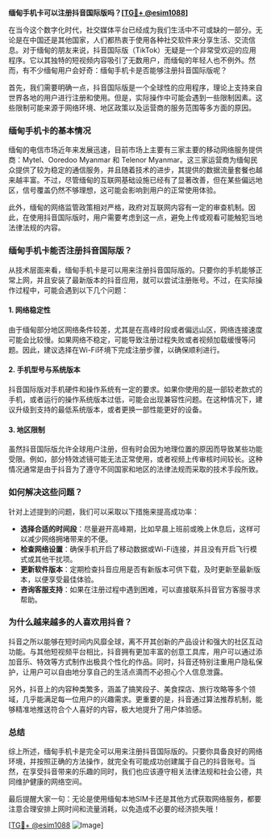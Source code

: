 **缅甸手机卡可以注册抖音国际版吗？[[TG💪+ @esim1088](https://t.me/s/esim1088)]**

在当今这个数字化时代，社交媒体平台已经成为我们生活中不可或缺的一部分。无论是在中国还是其他国家，人们都热衷于使用各种社交软件来分享生活、交流信息。对于缅甸的朋友来说，抖音国际版（TikTok）无疑是一个非常受欢迎的应用程序。它以其独特的短视频内容吸引了无数用户，而缅甸的年轻人也不例外。然而，有不少缅甸用户会好奇：缅甸手机卡是否能够注册抖音国际版呢？

首先，我们需要明确一点，抖音国际版是一个全球性的应用程序，理论上支持来自世界各地的用户进行注册和使用。但是，实际操作中可能会遇到一些限制因素。这些限制可能来源于网络环境、地区政策以及运营商的服务范围等多方面的原因。

### **缅甸手机卡的基本情况**

缅甸的电信市场近年来发展迅速，目前市场上主要有三家主要的移动网络服务提供商：Mytel、Ooredoo Myanmar 和 Telenor Myanmar。这三家运营商为缅甸民众提供了较为稳定的通信服务，并且随着技术的进步，其提供的数据流量套餐也越来越丰富。不过，尽管缅甸的互联网基础设施已经有了显著改善，但在某些偏远地区，信号覆盖仍然不够理想，这可能会影响到用户的正常使用体验。

此外，缅甸的网络监管政策相对严格，政府对互联网内容有一定的审查机制。因此，在使用抖音国际版时，用户需要考虑到这一点，避免上传或观看可能触犯当地法律法规的内容。

### **缅甸手机卡能否注册抖音国际版？**

从技术层面来看，缅甸手机卡是可以用来注册抖音国际版的。只要你的手机能够正常上网，并且安装了最新版本的抖音应用，就可以尝试注册账号。不过，在实际操作过程中，可能会遇到以下几个问题：

#### **1. 网络稳定性**
由于缅甸部分地区网络条件较差，尤其是在高峰时段或者偏远山区，网络连接速度可能会比较慢。如果网络不稳定，可能导致注册过程失败或者视频加载缓慢等问题。因此，建议选择在Wi-Fi环境下完成注册步骤，以确保顺利进行。

#### **2. 手机型号与系统版本**
抖音国际版对手机硬件和操作系统有一定的要求。如果你使用的是一部较老款式的手机，或者运行的操作系统版本过低，可能会出现兼容性问题。在这种情况下，建议升级到支持的最低系统版本，或者更换一部性能更好的设备。

#### **3. 地区限制**
虽然抖音国际版允许全球用户注册，但有时会因为地理位置的原因而导致某些功能受限。例如，部分特效滤镜可能无法正常使用，或者视频上传审核时间较长。这种情况通常是由于抖音为了遵守不同国家和地区的法律法规而采取的技术手段所致。

### **如何解决这些问题？**

针对上述提到的问题，我们可以采取以下措施来提高成功率：

- **选择合适的时间段**：尽量避开高峰期，比如早晨上班前或晚上休息后，这样可以减少网络拥堵带来的不便。
- **检查网络设置**：确保手机开启了移动数据或Wi-Fi连接，并且没有开启飞行模式或其他干扰项。
- **更新软件版本**：定期检查抖音应用是否有新版本可供下载，及时更新至最新版本，以便享受最佳体验。
- **咨询客服支持**：如果在注册过程中遇到困难，可以直接联系抖音官方客服寻求帮助。

### **为什么越来越多的人喜欢用抖音？**

抖音之所以能够在短时间内风靡全球，离不开其创新的产品设计和强大的社区互动功能。与其他短视频平台相比，抖音拥有更加丰富的创意工具库，用户可以通过添加音乐、特效等方式制作出极具个性化的作品。同时，抖音还特别注重用户隐私保护，让用户可以自由地分享自己的生活点滴而不必担心个人信息泄露。

另外，抖音上的内容种类繁多，涵盖了搞笑段子、美食探店、旅行攻略等多个领域，几乎能满足每一位用户的兴趣需求。更重要的是，抖音通过算法推荐机制，能够精准地推送符合个人喜好的内容，极大地提升了用户体验感。

### **总结**

综上所述，缅甸手机卡是完全可以用来注册抖音国际版的。只要你具备良好的网络环境，并按照正确的方法操作，就完全有可能成功创建属于自己的抖音账号。当然，在享受抖音带来的乐趣的同时，我们也应该遵守相关法律法规和社会公德，共同维护健康的网络空间。

最后提醒大家一句：无论是使用缅甸本地SIM卡还是其他方式获取网络服务，都要注意合理安排上网时间和流量消耗，以免造成不必要的经济损失哦！

[[TG💪+ @esim1088](https://t.me/s/esim1088) ![Image](https://i.postimg.cc/4NQfJmqS/Snipaste-2025-05-13-00-14-12.png)]